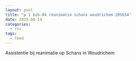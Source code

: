 ```yaml
---
layout: post
title: "p 1 bzb-04 reanimatie schans woudrichem 205634"
date: 2025-08-14
categories: 
  - rss
tags: 
  - feed
---
```


Assistentie bij reanimatie op Schans in Woudrichem
